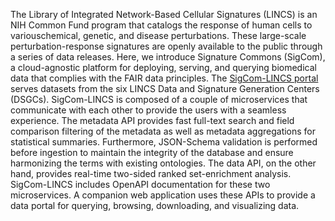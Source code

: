 The Library of Integrated Network-Based Cellular Signatures (LINCS) is an NIH Common Fund program that catalogs the response of human cells to variouschemical, genetic, and disease perturbations. These large-scale perturbation-response signatures are openly available to the public through a series of data releases. Here, we introduce Signature Commons (SigCom), a cloud-agnostic platform for deploying, serving, and querying biomedical data that complies with the FAIR data principles. The  [SigCom-LINCS portal](https://maayanlab.cloud/sigcom-lincs) serves datasets from  the  six LINCS Data  and  Signature  Generation Centers (DSGCs). SigCom-LINCS is composed of a couple of microservices that communicate with each other to provide the users with a seamless experience. The metadata API provides fast full-text search and field comparison filtering of the metadata as well as metadata aggregations for statistical summaries. Furthermore, JSON-Schema validation is performed before ingestion to maintain the integrity of the database and ensure harmonizing the terms with existing ontologies. The data API, on the other hand, provides real-time two-sided ranked set-enrichment analysis. SigCom-LINCS includes OpenAPI documentation for these two microservices. A companion web application uses these APIs to provide a data portal for querying, browsing, downloading, and visualizing data. 